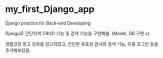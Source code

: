 # my_first_Django_app

Django practice for Back-end Developing

Django로 간단하게 CRUD 기능 및 검색 기능을 구현해봄. (Model, DB 구현 x)

생활코딩 장고 강좌를 참고하였고, 간단한 유효성 검사와 검색 기능, 이중 로그인 등을 추가해보았음.
